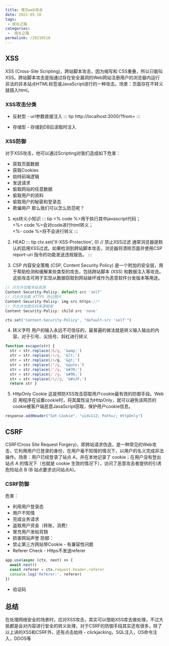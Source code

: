 ```yaml
---
title: 常见web攻击
date: 2021-05-10
tags:
 - 成长之路
categories:
 -  成长之路
permalink: /20210510
---
```


## XSS
XSS (Cross-Site Scripting)，跨站脚本攻击，因为缩写和 CSS重叠，所以只能叫 XSS。跨站脚本攻击是指通过存在安全漏洞的Web网站注册用户的浏览器内运行非法的非本站点HTML标签或JavaScript进行的一种攻击。场景：页面存在不转义就插入html。

### XSS攻击分类
- 反射型 - url参数直接注入
::: tip
http://localhost:3000/?from=<script src="http://localhost:4000/hack.js"> </script>
:::

- 存储型 - 存储到DB后读取时注入

### XSS防御
对于XSS攻击，他可以通过Scripting对我们造成如下危害：
- 获取页面数据
- 获取Cookies
- 劫持前端逻辑
- 发送请求
- 偷取网站的任意数据
- 偷取用户的资料
- 偷取用户的秘密和登录态
- 欺骗用户
那么我们可以怎么防范呢？
1. ejs转义小知识
::: tip
<% code %>用于执行其中javascript代码；<br> 
<%= code %>会对code进行html转义；<br>
<%- code %>将不会进行转义
:::

2. HEAD
::: tip
ctx.set('X-XSS-Protection', 0) // 禁止XSS过滤
通常浏览器是默认的启用XSS过滤。如果检测到跨站脚本攻击，浏览器将清除页面并使用CSP report-uri 指令的功能发送违规报告。
::: 

3. CSP
内容安全策略 (CSP, Content Security Policy) 是一个附加的安全层，用于帮助检测和缓解某些类型的攻击，包括跨站脚本 (XSS) 和数据注入等攻击。这些攻击可用于实现从数据窃取到网站破坏或作为恶意软件分发版本等用途。
```js
// 只允许加载本站资源 
Content-Security-Policy: default-src 'self' 
// 只允许加载 HTTPS 协议图片 
Content-Security-Policy: img-src https://* 
// 不允许加载任何来源框架 
Content-Security-Policy: child-src 'none'

ctx.set('Content-Security-Policy', "default-src 'self'")
```

4. 转义字符
用户的输入永远不可信任的，最普遍的做法就是转义输入输出的内容，对于引号、尖括号、斜杠进行转义
```js
function escape(str) { 
  str = str.replace(/&/g, '&amp;') 
  str = str.replace(/</g, '&lt;') 
  str = str.replace(/>/g, '&gt;') 
  str = str.replace(/"/g, '&quto;') 
  str = str.replace(/'/g, '&#39;') 
  str = str.replace(/`/g, '&#96;') 
  str = str.replace(/\//g, '&#x2F;') 
  return str }
```

5. HttpOnly Cookie
这是预防XSS攻击窃取用户cookie最有效的防御手段。Web应 用程序在设置cookie时，将其属性设为HttpOnly，就可以避免该网页的cookie被客户端恶意JavaScript窃取，保护用户cookie信息。
```js
response.addHeader("Set-Cookie", "uid=112; Path=/; HttpOnly")
```

## CSRF
CSRF(Cross Site Request Forgery)，即跨站请求伪造，是一种常见的Web攻击，它利用用户已登录的身份，在用户毫不知情的情况下，以用户的名义完成非法操作。场景：用户已经登录了站点 A，并在本地记录了 cookie；在用户没有登出站点 A 的情况下（也就是 cookie 生效的情况下），访问了恶意攻击者提供的引诱危险站点 B (B 站点要求访问站点A)。

### CSRF防御
危害：
- 利用用户登录态
- 用户不知情
- 完成业务请求
- 盗取用户资金（转账，消费）
- 冒充用户发帖背锅
- 损害网站声誉
防御：
- 禁止第三方网站带Cookie - 有兼容性问题
- Referer Check - Https不发送referer
```js
app.use(async (ctx, next) => { 
  await next() 
  const referer = ctx.request.header.referer 
  console.log('Referer:', referer) 
})
```
- 验证码

## 总结
在处理网络安全的场景时，应对XSS攻击，其实可以借助XSS库去做处理，不过大抵都是会对内容进行安全的转义处理，对于CSRF的防御手段其实还有很多，除了以上讲的XSS和CSRF外，还有点击劫持 - clickjacking，SQL注入，OS命令注入，DDOS等